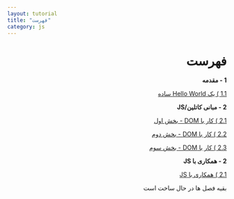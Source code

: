 ```yaml
---
layout: tutorial
title: "فهرست"
category: js
---
```


<div dir="rtl" markdown="1">

# فهرست

**1 - مقدمه**

[1.1 ) یک Hello World ساده](./hello-world/README.md)

**2 - مبانی کاتلین/JS**

[2.1 ) کار با DOM - بخش اول](./working-with-the-dom-part1/README.md)

[2.2 ) کار با DOM - بخش دوم](./working-with-the-dom-part2/README.md)

[2.3 ) کار با DOM - بخش سوم](./working-with-the-dom-part1/README.md)

**2 - همکاری با JS**

[2.1 ) همکاری با JS](./javascript-introp/README.md)

بقیه فصل ها در حال ساخت است
